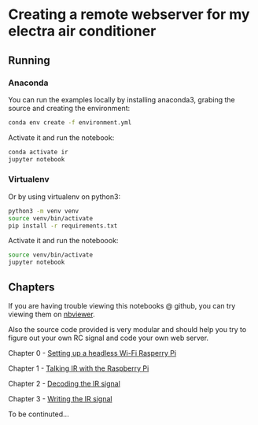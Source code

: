 # Creating a remote webserver for my electra air conditioner

## Running

### Anaconda

You can run the examples locally by installing anaconda3, grabing the source and creating the environment:
```bash
conda env create -f environment.yml
```

Activate it and run the notebook:
```bash
conda activate ir
jupyter notebook
```

### Virtualenv

Or by using virtualenv on python3:
```bash
python3 -m venv venv
source venv/bin/activate
pip install -r requirements.txt
```

Activate it and run the noteboook:
```bash
source venv/bin/activate
jupyter notebook
```

## Chapters

If you are having trouble viewing this notebooks @ github, you can try viewing them on [nbviewer](https://nbviewer.jupyter.org/github/tzickel/electra_remote_ir/tree/master/).

Also the source code provided is very modular and should help you try to figure out your own RC signal and code your own web server.

Chapter 0 - [Setting up a headless Wi-Fi Rasperry Pi](Setting%20up%20a%20headless%20Wi-Fi%20Rasperry%20Pi.ipynb)

Chapter 1 - [Talking IR with the Raspberry Pi](Talking%20IR%20with%20the%20Raspberry%20Pi.ipynb)

Chapter 2 - [Decoding the IR signal](Decoding%20the%20IR%20signal.ipynb)

Chapter 3 - [Writing the IR signal](Writing%20the%20IR%20signal.ipynb)

To be continuted...
